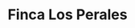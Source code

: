 ---
title: "Finca Los Perales"
url: /ciudad-autonoma-de-buenos-aires/finca-los-perales/
shop: Lebensmittel
---